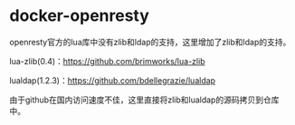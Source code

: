 # docker-openresty

openresty官方的lua库中没有zlib和ldap的支持，这里增加了zlib和ldap的支持。

lua-zlib(0.4)：https://github.com/brimworks/lua-zlib

lualdap(1.2.3)：https://github.com/bdellegrazie/lualdap

由于github在国内访问速度不佳，这里直接将zlib和lualdap的源码拷贝到仓库中。
